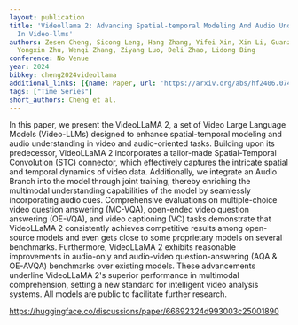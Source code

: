 ```yaml
---
layout: publication
title: 'Videollama 2: Advancing Spatial-temporal Modeling And Audio Understanding
  In Video-llms'
authors: Zesen Cheng, Sicong Leng, Hang Zhang, Yifei Xin, Xin Li, Guanzheng Chen,
  Yongxin Zhu, Wenqi Zhang, Ziyang Luo, Deli Zhao, Lidong Bing
conference: No Venue
year: 2024
bibkey: cheng2024videollama
additional_links: [{name: Paper, url: 'https://arxiv.org/abs/hf2406.07476'}]
tags: ["Time Series"]
short_authors: Cheng et al.
---
```

In this paper, we present the VideoLLaMA 2, a set of Video Large Language Models (Video-LLMs) designed to enhance spatial-temporal modeling and audio understanding in video and audio-oriented tasks. Building upon its predecessor, VideoLLaMA 2 incorporates a tailor-made Spatial-Temporal Convolution (STC) connector, which effectively captures the intricate spatial and temporal dynamics of video data. Additionally, we integrate an Audio Branch into the model through joint training, thereby enriching the multimodal understanding capabilities of the model by seamlessly incorporating audio cues. Comprehensive evaluations on multiple-choice video question answering (MC-VQA), open-ended video question answering (OE-VQA), and video captioning (VC) tasks demonstrate that VideoLLaMA 2 consistently achieves competitive results among open-source models and even gets close to some proprietary models on several benchmarks. Furthermore, VideoLLaMA 2 exhibits reasonable improvements in audio-only and audio-video question-answering (AQA & OE-AVQA) benchmarks over existing models. These advancements underline VideoLLaMA 2's superior performance in multimodal comprehension, setting a new standard for intelligent video analysis systems. All models are public to facilitate further research.

https://huggingface.co/discussions/paper/66692324d993003c25001890
